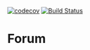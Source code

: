 [![codecov](https://codecov.io/gh/Brightymartina/Forum/branch/master/graph/badge.svg)](https://codecov.io/gh/Brightymartina/Forum)
[![Build Status](https://travis-ci.org/Brightymartina/Forum.svg?branch=master)](https://travis-ci.org/Brightymartina/Forum)
# Forum
